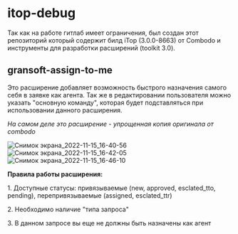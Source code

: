 <h1>itop-debug</h1>
<p>Так как на работе гитлаб имеет ограничения, был создан этот репозиторий который содержит билд iTop (3.0.0-8663) от Combodo и инструменты для разработки расширений (toolkit 3.0). </p>

<h2>gransoft-assign-to-me</h2>
<p>Это расширение добавляет возможность быстрого назначения самого себя в заявке как агента. Так же в редактировании пользователя можно указать "основную команду", которая будет подставляться при использовании данного расширения.</p>
<em>На самом деле это расширение - упрощенная копия оригинала от combodo</em>

![Снимок экрана_2022-11-15_16-40-56](https://user-images.githubusercontent.com/55271713/201922641-5e8b05fa-7a6f-40f4-ad54-589821ffeb69.png)
![Снимок экрана_2022-11-15_16-42-05](https://user-images.githubusercontent.com/55271713/201922653-f64bc36b-2bb6-4d1d-9b69-00257a58d5ff.png)
![Снимок экрана_2022-11-15_16-46-10](https://user-images.githubusercontent.com/55271713/201923058-12937185-edec-4ab2-b860-68812da2cb85.png)

<p><b>Правила работы расширения:</b></p>
<p>1. Доступные статусы: привязываемые (new, approved, esclated_tto, pending), перепривязываемые (assigned, esclated_ttr)</p>
<p>2. Необходимо наличие "типа запроса"</p>
<p>3. В данном запросе вы еще не должны быть назначены как агент</p>
